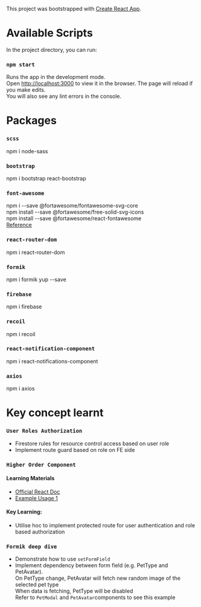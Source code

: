 This project was bootstrapped with [Create React App](https://github.com/facebook/create-react-app).

# Available Scripts
In the project directory, you can run:
### `npm start`
Runs the app in the development mode.<br />
Open [http://localhost:3000](http://localhost:3000) to view it in the browser.
The page will reload if you make edits.<br />
You will also see any lint errors in the console.

# Packages
### `scss`
npm i node-sass
### `bootstrap`
npm i bootstrap react-bootstrap
### `font-awesome`
npm i --save @fortawesome/fontawesome-svg-core<br />
npm install --save @fortawesome/free-solid-svg-icons<br />
npm install --save @fortawesome/react-fontawesome<br />
[Reference](https://fontawesome.com/how-to-use/on-the-web/using-with/react)
### `react-router-dom`
npm i react-router-dom
### `formik`
npm i formik yup --save
### `firebase`
npm i firebase
### `recoil`
npm i recoil
### `react-notification-component`
npm i react-notifications-component
### `axios`
npm i axios


# Key concept learnt
### `User Roles Authorization`
- Firestore rules for resource control access based on user role
- Implement route guard based on role on FE side

### `Higher Order Component`
#### Learning Materials
- [Official React Doc](https://reactjs.org/docs/higher-order-components.html)
- [Example Usage 1](https://www.youtube.com/watch?v=rsBQj6X7UK8)
#### Key Learning: 
- Utilise hoc to implement protected route for user authentication and role based authorization


### `Formik deep dive`
- Demonstrate how to use `setFormField`
- Implement dependency between form field (e.g. PetType and PetAvatar).<br/>
On PetType change, PetAvatar will fetch new random image of the selected pet type<br/>
When data is fetching, PetType will be disabled <br/>
Refer to `PetModal` and `PetAvatar`components to see this example
